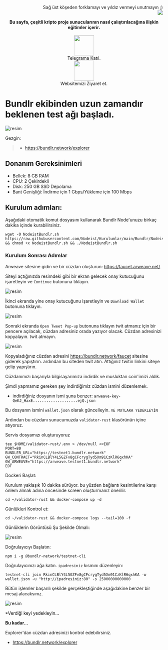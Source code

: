 <p style="font-size:14px" align="right">
Sağ üst köşeden forklamayı ve yıldız vermeyi unutmayın ;) <br> <img src="https://i.hizliresim.com/njbmdlb.png"/></p>
<p style="font-size:14px" align="center">
<b>Bu sayfa, çeşitli kripto proje sunucularının nasıl çalıştırılacağına ilişkin eğitimler içerir. </b><br><br>
<a href="https://t.me/nodeistt" target="_blank"><img src="https://github.com/Nodeist/Testnet_Kurulumlar/blob/fee87fe32609c1704206721b9fb16e4c5de75a96/telegramlogo.png" width="64"/></a> <br>Telegrama Katıl. <br>
<a href="https://nodeist.net/" target="_blank"><img src="https://raw.githubusercontent.com/Nodeist/Testnet_Kurulumlar/main/logo.png" width="64"/></a> <br>Websitemizi Ziyaret et. 
</p>

# Bundlr ekibinden uzun zamandır beklenen test ağı başladı.

![resim](https://img2.teletype.in/files/92/35/92352e64-ee62-4cb0-a078-349ecad2b296.jpeg)


Gezgin:
>-  https://bundlr.network/explorer

## Donanım Gereksinimleri
- Bellek: 8 GB RAM
- CPU: 2 Çekirdekli
- Disk: 250 GB SSD Depolama
- Bant Genişliği: İndirme için 1 Gbps/Yükleme için 100 Mbps

## Kurulum adımları: 
Aşağıdaki otomatik komut dosyasını kullanarak Bundlr Node'unuzu birkaç dakika içinde kurabilirsiniz. 
```
wget -O NodeistBundlr.sh https://raw.githubusercontent.com/Nodeist/Kurulumlar/main/Bundlr/NodeistBundlr.sh && chmod +x NodeistBundlr.sh && ./NodeistBundlr.sh
```

### Kurulum Sonrası Adımlar
Arweave sitesine gidin ve bir cüzdan oluşturun:
https://faucet.arweave.net/

Siteyi açtığınızda resimdeki gibi bir ekran gelecek onay kutucuğunu işaretleyin ve `Continue` butonuna tıklayın.

![resim](https://i.hizliresim.com/dcsodu9.png)

İkinci ekranda yine onay kutucuğunu işaretleyin ve `Download Wallet` butonuna tıklayın.

![resim](https://i.hizliresim.com/mmypjxp.png)

Sonraki ekranda `Open Tweet Pop-up` butonuna tıklayın twit atmanız için bir pencere açılacak, cüzdan adresiniz orada yazıyor olacak. 
Cüzdan adresinizi kopyalayın. twit atmayın.

![resim](https://i.hizliresim.com/a7tw0uu.png)

Kopyaladığınız cüzdan adresini https://bundlr.network/faucet sitesine giderek yapıştırın. ardından bu siteden twit atın.
Attığınız twitin linkini siteye gelip yapıştırın.

Cüzdanımızı başarıyla bilgisayarımıza indirdik ve musluktan coin'imizi aldık. 

Şimdi yapmamız gereken şey indirdiğimiz cüzdan ismini düzenlemek. 

- indirdiğiniz dosyanın ismi şuna benzer: 
`arweave-key-QeKJ_HaxE....................ejQ.json`

Bu dosyanın ismini `wallet.json` olarak güncelleyin. `VE MUTLAKA YEDEKLEYİN` 

Ardından bu cüzdanı sunucumuzda `validator-rust` klasörünün içine atıyoruz.

Servis dosyamızı oluşturuyoruz 
```
tee $HOME/validator-rust/.env > /dev/null <<EOF
PORT=80
BUNDLER_URL="https://testnet1.bundlr.network"
GW_CONTRACT="RkinCLBlY4L5GZFv8gCFcrygTyd5Xm91CzKlR6qxhKA"
GW_ARWEAVE="https://arweave.testnet1.bundlr.network"
EOF
```


Dockeri Başlat:

Kurulum yaklaşık 10 dakika sürüyor. bu yüzden bağlantı kesintilerine karşı önlem almak adına öncesinde screen oluşturmanız önerilir.
```
cd ~/validator-rust && docker-compose up -d
```

Günlükleri Kontrol et:
```
cd ~/validator-rust && docker-compose logs --tail=100 -f
```

Günlüklerin Görüntüsü Şu Şekilde Olmalı:

![resim](https://i.hizliresim.com/cyq2y47.png)

Doğrulayıcıyı Başlatın:
```
npm i -g @bundlr-network/testnet-cli
```

Doğrulayıcınızı ağa katın. `ipadresiniz` kısmını düzenleyin:
```
testnet-cli join RkinCLBlY4L5GZFv8gCFcrygTyd5Xm91CzKlR6qxhKA -w wallet.json -u "http://ipadresiniz:80" -s 25000000000000
```

Bütün işlemler başarılı şekilde gerçekleştiğinde aşağıdakine benzer bir mesaj alacaksınız.

![resim](https://i.hizliresim.com/9a8uzrb.png)

*Verdiği keyi yedekleyin...

**Bu kadar...**

Explorer'dan cüzdan adresinizi kontrol edebilirsiniz.
- https://bundlr.network/explorer
